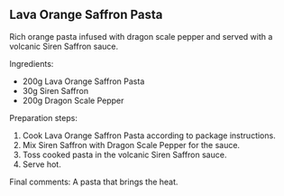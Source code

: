 ## Lava Orange Saffron Pasta


Rich orange pasta infused with dragon scale pepper and served with a volcanic Siren Saffron sauce.

Ingredients:

* 200g Lava Orange Saffron Pasta
* 30g Siren Saffron
* 200g Dragon Scale Pepper

Preparation steps:

1. Cook Lava Orange Saffron Pasta according to package instructions.
2. Mix Siren Saffron with Dragon Scale Pepper for the sauce.
3. Toss cooked pasta in the volcanic Siren Saffron sauce.
4. Serve hot.

Final comments: A pasta that brings the heat.

